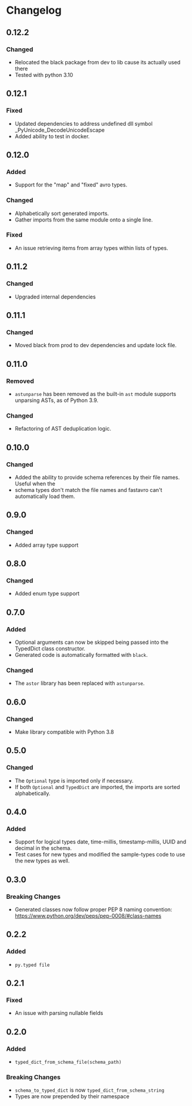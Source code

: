 # Changelog
  
## 0.12.2
### Changed
- Relocated the black package from dev to lib cause its actually used there
- Tested with python 3.10

## 0.12.1
### Fixed
- Updated dependencies to address undefined dll symbol _PyUnicode_DecodeUnicodeEscape
- Added ability to test in docker.
  
## 0.12.0
### Added
- Support for the "map" and "fixed" avro types.
### Changed
- Alphabetically sort generated imports.
- Gather imports from the same module onto a single line.
### Fixed
- An issue retrieving items from array types within lists of types.

## 0.11.2
### Changed
- Upgraded internal dependencies

## 0.11.1
### Changed
- Moved black from prod to dev dependencies and update lock file.

## 0.11.0
### Removed
- `astunparse` has been removed as the built-in `ast` module supports unparsing ASTs, as of Python 3.9.
### Changed
- Refactoring of AST deduplication logic.
  
## 0.10.0
### Changed
- Added the ability to provide schema references by their file names.  Useful when the
- schema types don't match the file names and fastavro can't automatically load them.
  
## 0.9.0
### Changed
- Added array type support

## 0.8.0
### Changed
- Added enum type support

## 0.7.0
### Added
- Optional arguments can now be skipped being passed into the TypedDict class constructor.
- Generated code is automatically formatted with `black`.

### Changed
- The `astor` library has been replaced with `astunparse`.

## 0.6.0
### Changed
- Make library compatible with Python 3.8

## 0.5.0
### Changed
- The `Optional` type is imported only if necessary.
- If both `Optional` and `TypedDict` are imported, the imports are sorted alphabetically.

## 0.4.0

### Added

- Support for logical types date, time-millis, timestamp-millis, UUID and decimal in the schema.
- Test cases for new types and modified the sample-types code to use the new types as well.

## 0.3.0

### Breaking Changes

- Generated classes now follow proper PEP 8 naming convention: https://www.python.org/dev/peps/pep-0008/#class-names
## 0.2.2

### Added

- `py.typed file`
## 0.2.1

### Fixed

- An issue with parsing nullable fields
## 0.2.0

### Added

- `typed_dict_from_schema_file(schema_path)`

### Breaking Changes

- `schema_to_typed_dict` is now `typed_dict_from_schema_string`
- Types are now prepended by their namespace
